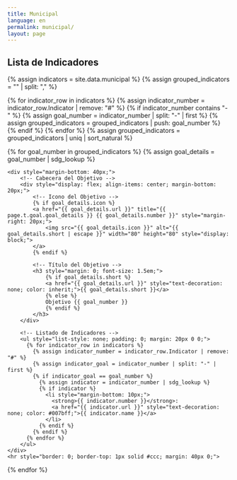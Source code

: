 ```yaml
---
title: Municipal
language: en
permalink: municipal/
layout: page
---
```


## Lista de Indicadores

<div style="max-width: 800px; margin: 0 auto;">
  {% assign indicators = site.data.municipal %}
  {% assign grouped_indicators = "" | split: "," %}

  <!-- Agrupar indicadores por objetivo -->
  {% for indicator_row in indicators %}
    {% assign indicator_number = indicator_row.Indicator | remove: "#" %}
    {% if indicator_number contains "-" %}
      {% assign goal_number = indicator_number | split: "-" | first %}
      {% assign grouped_indicators = grouped_indicators | push: goal_number %}
    {% endif %}
  {% endfor %}
  {% assign grouped_indicators = grouped_indicators | uniq | sort_natural %}

  <!-- Mostrar indicadores agrupados en orden de objetivos -->
  {% for goal_number in grouped_indicators %}
    {% assign goal_details = goal_number | sdg_lookup %}

    <div style="margin-bottom: 40px;">
        <!-- Cabecera del Objetivo -->
        <div style="display: flex; align-items: center; margin-bottom: 20px;">
            <!-- Icono del Objetivo -->
            {% if goal_details.icon %}
            <a href="{{ goal_details.url }}" title="{{ page.t.goal.goal_details }} {{ goal_details.number }}" style="margin-right: 20px;">
                <img src="{{ goal_details.icon }}" alt="{{ goal_details.short | escape }}" width="80" height="80" style="display: block;">
            </a>
            {% endif %}
            
            <!-- Título del Objetivo -->
            <h3 style="margin: 0; font-size: 1.5em;">
                {% if goal_details.short %}
                <a href="{{ goal_details.url }}" style="text-decoration: none; color: inherit;">{{ goal_details.short }}</a>
                {% else %}
                Objetivo {{ goal_number }}
                {% endif %}
            </h3>
        </div>

        <!-- Listado de Indicadores -->
        <ul style="list-style: none; padding: 0; margin: 20px 0 0;">
          {% for indicator_row in indicators %}
            {% assign indicator_number = indicator_row.Indicator | remove: "#" %}
            {% assign indicator_goal = indicator_number | split: "-" | first %}
            {% if indicator_goal == goal_number %}
              {% assign indicator = indicator_number | sdg_lookup %}
              {% if indicator %}
                <li style="margin-bottom: 10px;">
                  <strong>{{ indicator.number }}</strong>: 
                  <a href="{{ indicator.url }}" style="text-decoration: none; color: #007bff;">{{ indicator.name }}</a>
                </li>
              {% endif %}
            {% endif %}
          {% endfor %}
        </ul>
    </div>
    <hr style="border: 0; border-top: 1px solid #ccc; margin: 40px 0;">
  {% endfor %}
</div>
